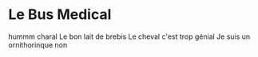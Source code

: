 # Le Bus Medical
hummm charal
Le bon lait de brebis
Le cheval c'est trop génial
Je suis un ornithorinque
non 
